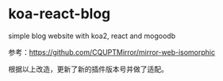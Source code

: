 # koa-react-blog
simple blog website with koa2, react and mogoodb


参考：https://github.com/CQUPTMirror/mirror-web-isomorphic

根据以上改造，更新了新的插件版本号并做了适配。